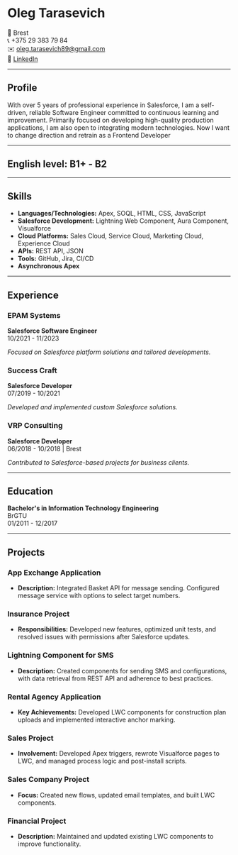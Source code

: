 # Oleg Tarasevich

📍 Brest  
📞 +375 29 383 79 84  
✉️ oleg.tarasevich89@gmail.com  
🔗 [LinkedIn](https://www.linkedin.com/in/oleg-tarasevich89/)

---

## Profile
With over 5 years of professional experience in Salesforce, I am a self-driven, reliable Software Engineer committed to continuous learning and improvement. Primarily focused on developing high-quality production applications, I am also open to integrating modern technologies. Now I want to change direction and retrain as a Frontend Developer

---

## English level: B1+ - B2

---

## Skills

- **Languages/Technologies:** Apex, SOQL, HTML, CSS, JavaScript
- **Salesforce Development:** Lightning Web Component, Aura Component, Visualforce
- **Cloud Platforms:** Sales Cloud, Service Cloud, Marketing Cloud, Experience Cloud
- **APIs:** REST API, JSON
- **Tools:** GitHub, Jira, CI/CD
- **Asynchronous Apex**

---

## Experience

### EPAM Systems
**Salesforce Software Engineer**  
10/2021 - 11/2023

*Focused on Salesforce platform solutions and tailored developments.*

### Success Craft
**Salesforce Developer**  
07/2019 - 10/2021

*Developed and implemented custom Salesforce solutions.*

### VRP Consulting
**Salesforce Developer**  
06/2018 - 10/2018 | Brest

*Contributed to Salesforce-based projects for business clients.*

---

## Education

**Bachelor's in Information Technology Engineering**  
BrGTU  
01/2011 - 12/2017

---

## Projects

### App Exchange Application  
- **Description:** Integrated Basket API for message sending. Configured message service with options to select target numbers.

### Insurance Project  
- **Responsibilities:** Developed new features, optimized unit tests, and resolved issues with permissions after Salesforce updates.

### Lightning Component for SMS  
- **Description:** Created components for sending SMS and configurations, with data retrieval from REST API and adherence to best practices.

### Rental Agency Application  
- **Key Achievements:** Developed LWC components for construction plan uploads and implemented interactive anchor marking.

### Sales Project   
- **Involvement:** Developed Apex triggers, rewrote Visualforce pages to LWC, and managed process logic and post-install scripts.

### Sales Company Project  
- **Focus:** Created new flows, updated email templates, and built LWC components.

### Financial Project  
- **Description:** Maintained and updated existing LWC components to improve functionality.
